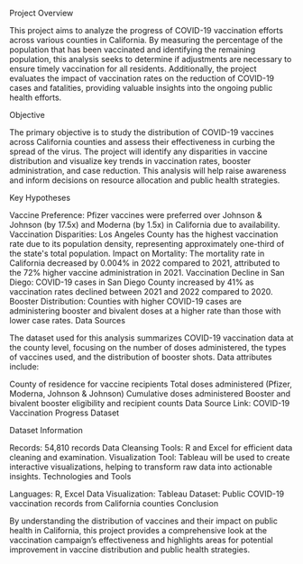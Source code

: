 Project Overview

This project aims to analyze the progress of COVID-19 vaccination efforts across various counties in California. By measuring the percentage of the population that has been vaccinated and identifying the remaining population, this analysis seeks to determine if adjustments are necessary to ensure timely vaccination for all residents. Additionally, the project evaluates the impact of vaccination rates on the reduction of COVID-19 cases and fatalities, providing valuable insights into the ongoing public health efforts.

Objective

The primary objective is to study the distribution of COVID-19 vaccines across California counties and assess their effectiveness in curbing the spread of the virus. The project will identify any disparities in vaccine distribution and visualize key trends in vaccination rates, booster administration, and case reduction. This analysis will help raise awareness and inform decisions on resource allocation and public health strategies.

Key Hypotheses

Vaccine Preference: Pfizer vaccines were preferred over Johnson & Johnson (by 17.5x) and Moderna (by 1.5x) in California due to availability.
Vaccination Disparities: Los Angeles County has the highest vaccination rate due to its population density, representing approximately one-third of the state's total population.
Impact on Mortality: The mortality rate in California decreased by 0.004% in 2022 compared to 2021, attributed to the 72% higher vaccine administration in 2021.
Vaccination Decline in San Diego: COVID-19 cases in San Diego County increased by 41% as vaccination rates declined between 2021 and 2022 compared to 2020.
Booster Distribution: Counties with higher COVID-19 cases are administering booster and bivalent doses at a higher rate than those with lower case rates.
Data Sources

The dataset used for this analysis summarizes COVID-19 vaccination data at the county level, focusing on the number of doses administered, the types of vaccines used, and the distribution of booster shots. Data attributes include:

County of residence for vaccine recipients
Total doses administered (Pfizer, Moderna, Johnson & Johnson)
Cumulative doses administered
Booster and bivalent booster eligibility and recipient counts
Data Source Link: COVID-19 Vaccination Progress Dataset

Dataset Information

Records: 54,810 records
Data Cleansing Tools: R and Excel for efficient data cleaning and examination.
Visualization Tool: Tableau will be used to create interactive visualizations, helping to transform raw data into actionable insights.
Technologies and Tools

Languages: R, Excel
Data Visualization: Tableau
Dataset: Public COVID-19 vaccination records from California counties
Conclusion

By understanding the distribution of vaccines and their impact on public health in California, this project provides a comprehensive look at the vaccination campaign’s effectiveness and highlights areas for potential improvement in vaccine distribution and public health strategies.

